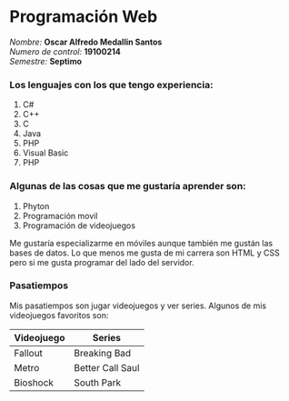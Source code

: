 # Programación Web

*Nombre:* **Oscar Alfredo Medallin Santos**  
*Numero de control:* **19100214**  
*Semestre:* **Septimo**  

### Los lenguajes con los que tengo experiencia:  
1. C#
2. C++
3. C
4. Java
5. PHP  
6. Visual Basic  
7. PHP
   
### Algunas de las cosas que me gustaría aprender son:
1. Phyton
2. Programación movil
3. Programación de videojuegos  

Me gustaría especializarme en móviles aunque también me gustán las bases de datos. Lo que menos me gusta de mi carrera son HTML y CSS pero si me gusta programar del lado del servidor.

### Pasatiempos
Mis pasatiempos son jugar videojuegos y ver series. Algunos de mis videojuegos favoritos son:

| **Videojuego**    | **Series**        |
|-------------------|-------------------|
| Fallout        	|  Breaking Bad     |
| Metro          	|  Better Call Saul |
| Bioshock       	|  South Park       |



  

